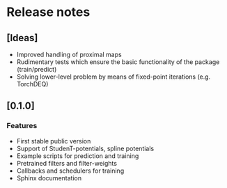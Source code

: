 # Release notes

## [Ideas]

- Improved handling of proximal maps
- Rudimentary tests which ensure the basic functionality of the package (train/predict) 
- Solving lower-level problem by means of fixed-point iterations (e.g. TorchDEQ)

## [0.1.0]

### Features

- First stable public version
- Support of StudenT-potentials, spline potentials
- Example scripts for prediction and training
- Pretrained filters and filter-weights
- Callbacks and schedulers for training
- Sphinx documentation
